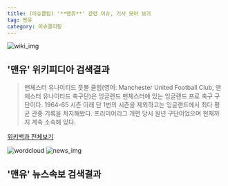 ```yaml
---
title: (이슈클립) '**맨유**' 관련 이슈, 기사 모아 보기
tag: 맨유
category: 이슈클리핑
---
```

![wiki_img](https://user-images.githubusercontent.com/42597476/44503234-41136a80-a6d0-11e8-9071-6fc6418eafe4.png)
## **'**맨유**'** 위키피디아 검색결과
>맨체스터 유나이티드 풋볼 클럽(영어: Manchester United Football Club, 맨체스터 유나이티드 축구단)은 잉글랜드 맨체스터에 있는 잉글랜드 프로 축구 구단이다. 1964-65 시즌 이래 단 1번의 시즌을 제외하고는 잉글랜드에서 최다 평균 관중 기록을 차지해왔다. 프리미어리그 개편 당시 원년 구단이었으며 현재까지 계속 소속해 있다.

<a href="https://ko.wikipedia.org/wiki/맨유" target="_blank">위키백과 전체보기</a>

![wordcloud](https://s3.ap-northeast-2.amazonaws.com/lyrics101-wordcloud/2018-10-03-1538510755.png)
![news_img](https://user-images.githubusercontent.com/42597476/44507050-1206f400-a6e4-11e8-8d98-7ffbfebb353f.png)
## **'**맨유**'** 뉴스속보 검색결과

